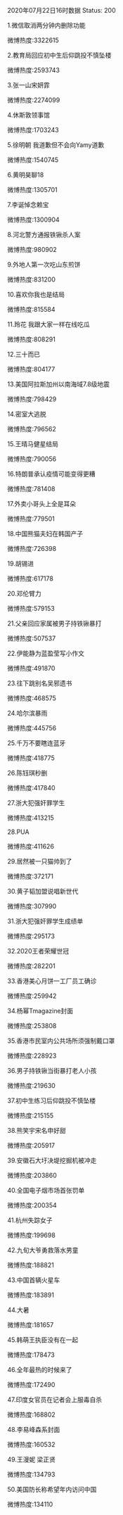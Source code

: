 2020年07月22日16时数据
Status: 200

1.微信取消两分钟内删除功能

微博热度:3322615

2.教育局回应初中生后仰跳投不慎坠楼

微博热度:2593743

3.张一山宋妍霏

微博热度:2274099

4.休斯敦领事馆

微博热度:1703243

5.徐明朝 我道歉但不会向Yamy道歉

微博热度:1540745

6.黄明昊聊18

微博热度:1305701

7.李诞悼念赖宝

微博热度:1300904

8.河北警方通报铁锹杀人案

微博热度:980902

9.外地人第一次吃山东煎饼

微博热度:831200

10.喜欢你我也是结局

微博热度:815584

11.玲花 我跟大家一样在线吃瓜

微博热度:808291

12.三十而已

微博热度:804177

13.美国阿拉斯加州以南海域7.8级地震

微博热度:798429

14.密室大逃脱

微博热度:796562

15.王晴马健星结局

微博热度:790056

16.特朗普承认疫情可能变得更糟

微博热度:781408

17.外卖小哥头上全是耳朵

微博热度:779501

18.中国熊猫夫妇在韩国产子

微博热度:726398

19.胡锡进

微博热度:617178

20.邓伦臂力

微博热度:579153

21.父亲回应家属被男子持铁锹暴打

微博热度:507537

22.伊能静为蓝盈莹写小作文

微博热度:491870

23.往下跳别名吴邪遗书

微博热度:468575

24.哈尔滨暴雨

微博热度:445756

25.千万不要瞎连蓝牙

微博热度:418775

26.陈钰琪秒删

微博热度:417840

27.浙大犯强奸罪学生

微博热度:413215

28.PUA

微博热度:411626

29.居然被一只猫帅到了

微博热度:372171

30.黄子韬加盟说唱新世代

微博热度:307990

31.浙大犯强奸罪学生成绩单

微博热度:295173

32.2020王者荣耀世冠

微博热度:282201

33.香港美心月饼一工厂员工确诊

微博热度:259942

34.杨幂Tmagazine封面

微博热度:253808

35.香港市民室内公共场所须强制戴口罩

微博热度:228923

36.男子持铁锹当街暴打老人小孩

微博热度:219630

37.初中生练习后仰跳投不慎坠楼

微博热度:215155

38.熊笑宇宋名申好甜

微博热度:205917

39.安徽石大圩决堤挖掘机被冲走

微博热度:203860

40.全国电子烟市场首张罚单

微博热度:200354

41.杭州失踪女子

微博热度:199698

42.九旬大爷勇救落水男童

微博热度:188821

43.中国首辆火星车

微博热度:183891

44.大暑

微博热度:181657

45.韩萌王执臣没有在一起

微博热度:178473

46.全年最热的时候来了

微博热度:172490

47.印度女官员在记者会上服毒自杀

微博热度:168802

48.李易峰森系封面

微博热度:160532

49.王漫妮 梁正贤

微博热度:134793

50.美国防长称希望年内访问中国

微博热度:134110

